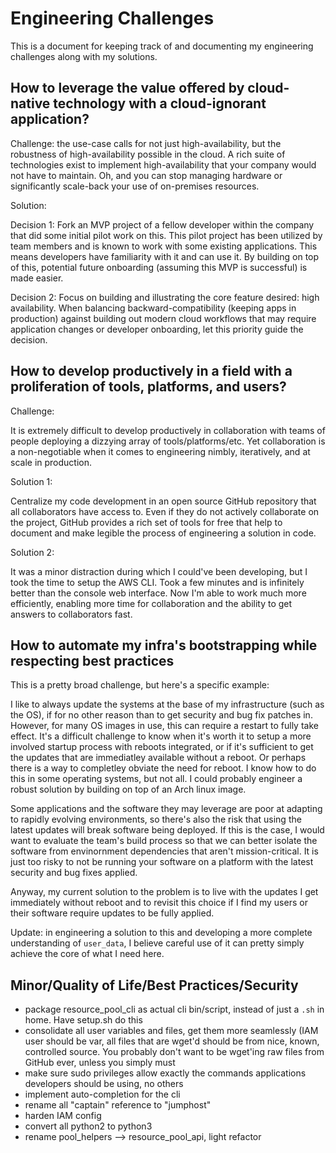 # Engineering Challenges

This is a document for keeping track of and documenting my engineering challenges along with my solutions.

## How to leverage the value offered by cloud-native technology with a cloud-ignorant application?

Challenge: the use-case calls for not just high-availability, but the
robustness of high-availability possible in the cloud.  A rich suite of
technologies exist to implement high-availability that your company would not
have to maintain.  Oh, and you can stop managing hardware or significantly
scale-back your use of on-premises resources.

Solution: 

Decision 1: Fork an MVP project of a fellow developer within the company that did
some initial pilot work on this.  This pilot project has been utilized by team
members and is known to work with some existing applications.  This means
developers have familiarity with it and can use it.  By building on top of
this, potential future onboarding (assuming this MVP is successful) is made
easier.

Decision 2: Focus on building and illustrating the core feature desired: high
availability.  When balancing backward-compatibility (keeping apps in
production) against building out modern cloud workflows that may require
application changes or developer onboarding, let this priority guide the
decision.

## How to develop productively in a field with a proliferation of tools, platforms, and users?

Challenge:

It is extremely difficult to develop productively in collaboration with teams of people deploying a dizzying array of tools/platforms/etc.  Yet collaboration is a non-negotiable when it comes to engineering nimbly, iteratively, and at scale in production.

Solution 1:

Centralize my code development in an open source GitHub repository that all collaborators have access to.  Even if they do not actively collaborate on the project, GitHub provides a rich set of tools for free that help to document and make legible the process of engineering a solution in code.

Solution 2:

It was a minor distraction during which I could've been developing, but I took the time to setup the AWS CLI.  Took a few minutes and is infinitely better than the console web interface.  Now I'm able to work much more efficiently, enabling more time for collaboration and the ability to get answers to collaborators fast.



## How to automate my infra's bootstrapping while respecting best practices

This is a pretty broad challenge, but here's a specific example:

I like to always update the systems at the base of my infrastructure (such as the OS), if for no other reason than to get security and bug fix patches in.  However, for many OS images in use, this can require a restart to fully take effect.  It's a difficult challenge to know when it's worth it to setup a more involved startup process with reboots integrated, or if it's sufficient to get the updates that are immediatley available without a reboot.  Or perhaps there is a way to completley obviate the need for reboot.  I know how to do this in some operating systems, but not all.  I could probably engineer a robust solution by building on top of an Arch linux image.

Some applications and the software they may leverage are poor at adapting to rapidly evolving environments, so there's also the risk that using the latest updates will break software being deployed.  If this is the case, I would want to evaluate the team's build process so that we can better isolate the software from envinornment dependencies that aren't mission-critical.  It is just too risky to not be running your software on a platform with the latest security and bug fixes applied.

Anyway, my current solution to the problem is to live with the updates I get immediately without reboot and to revisit this choice if I find my users or their software require updates to be fully applied.

Update: in engineering a solution to this and developing a more complete understanding of `user_data`, I believe careful use of it can pretty simply achieve the core of what I need here.



## Minor/Quality of Life/Best Practices/Security

- package resource_pool_cli as actual cli bin/script, instead of just a `.sh` in home.  Have setup.sh do this
- consolidate all user variables and files, get them more seamlessly (IAM user should be var, all files that are wget'd should be from nice, known, controlled source.  You probably don't want to be wget'ing raw files from GitHub ever, unless you simply must
- make sure sudo privileges allow exactly the commands applications developers should be using, no others
- implement auto-completion for the cli
- rename all "captain" reference to "jumphost"
- harden IAM config
- convert all python2 to python3
- rename pool_helpers --> resource_pool_api, light refactor

